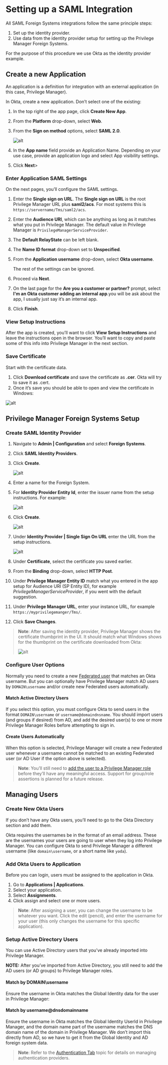 [title]: # (SAML)
[tags]: # (integration)
[priority]: # (4)

# Setting up a SAML Integration

All SAML Foreign Systems integrations follow the same principle steps:

1. Set up the identity provider.
1. Use data from the identity provider setup for setting up the Privilege Manager Foreign Systems.

For the purpose of this procedure we use Okta as the identity provider example.

## Create a new Application

An application is a definition for integration with an external application (in this case, Privilege Manager).

In Okta, create a new application. Don’t select one of the existing: 

1. In the top right of the app page, click __Create New App__.
1. From the __Platform__ drop-down, select __Web__.
1. From the __Sign on method__ options, select __SAML 2.0__.

   ![alt](images/saml/4e177d71ca2a8409ca41a88f8cb183aa.png "Creating a new application integration")
1. In the __App name__ field provide an Application Name. Depending on your use case, provide an application logo and select App visibility settings.
1. Click __Next__>

### Enter Application SAML Settings

On the next pages, you’ll configure the SAML settings. 

1. Enter the __Single sign on URL__. The __Single sign on URL__ is the root Privilege Manager URL plus __saml2/acs__. For most systems this is `https://servername/Tms/saml2/acs`.
1. Enter the __Audience URI__, which can be anything as long as it matches what you put in
Privilege Manager. The default value in Privilege Manager is `PrivilegeManagerServiceProvider`.
1. The __Default RelayState__ can be left blank.
1. The __Name ID format__ drop-down set to __Unspecified__.
1. From the __Application username__ drop-down, select __Okta username__. 

   The rest of the settings can be ignored.
1. Proceed via __Next__.
1. On the last page for the __Are you a customer or partner?__ prompt, select __I'm an Okta customer adding an internal app__.you will be ask about the app, I usually just say it’s an
internal app. 
1. Click __Finish__.

### View Setup Instructions

After the app is created, you’ll want to click __View Setup Instructions__ and leave the instructions open in the browser. You’ll want to copy and paste some of this info into
Privilege Manager in the next section.

### Save Certificate

Start with the certificate data.

1. Click __Download certificate__ and save the certificate as __.cer__. Okta will try to save it as .cert.
1. Once it’s save you should be able to open and view the certificate in Windows:

![alt](images/saml/cer.png "Certificate details")

## Privilege Manager Foreign Systems Setup

### Create SAML Identity Provider

1. Navigate to __Admin | Configuration__ and select __Foreign Systems__.
1. Click __SAML Identity Providers__.
1. Click __Create__. 

   ![alt](images/saml/92798b0bf398054f1043b3d8a1b49a66.png "New modal")
1. Enter a name for the Foreign System. 
1. For __Identity Provider Entity Id__, enter the issuer name from the setup instructions. For example:

   ![alt](images/saml/ade69534380612b4a7eb793deba759db.png "Identity Provider Issuer information")
1. Click __Create__.

   ![alt](images/saml/fs-new.png "Identity Provider configuration under Foreign Systems")
1. Under __Identity Provider | Single Sign On URL__ enter the URL from the setup instructions.

   ![alt](images/saml/2e57926ebebeed0d20a41756e2b4afa3.png "Single Sign On URL")
1. Under __Certificate__, select the certificate you saved earlier.
1. From the __Binding__ drop-down, select __HTTP Post__.
1. Under __Privilege Manager Entity ID__ match what you entered in the app setup for Audience URI (SP Entity ID), for example _PrivilegeManagerServiceProvider_, if you went with the default suggestion.
1. Under __Privilege Manager URL__, enter your instance URL, for example `https://myprivilegemanger/Tms/`.
1. Click __Save Changes__.

>**Note**: After saving the identity provider, Privilege Manager shows the certificate thumbprint in the UI. It should match what Windows shows for the thumbprint on the certificate downloaded from Okta:
>
>![alt](images/saml/0ecc8951e92cc4190d7565c41a15312a.png "Thumbprint information")

### Configure User Options

Normally you need to create a new [Federated user](../../../users/index.md) that matches an Okta username.
But you can optionally have Privilege Manager match AD users by `DOMAIN\username` and/or create new Federated users automatically.

#### Match Active Directory Users

If you select this option, you must configure Okta to send users in the format `DOMAIN\username` or `username@domaindnsname`. You should import users (and groups if desired) from AD, and add the desired user(s) to one or more Privilege Manager Roles before attempting to sign in.

#### Create Users Automatically

When this option is selected, Privilege Manager will create a new Federated user whenever a username cannot be matched to an existing Federated user (or AD User if the option above is selected).

>**Note**: You’ll still need to [add the user to a Privilege Manager role](../../../users/index.md#add_roles_to_a_user) before they’ll have any meaningful access. Support for group/role assertions is planned for a future release.

## Managing Users

### Create New Okta Users

If you don’t have any Okta users, you’ll need to go to the Okta Directory section and add them.

Okta requires the usernames be in the format of an email address. These are the usernames your users are going to user when they log into Privilege Manager. You can configure Okta to send Privilege Manager a different username (like `domain\username`, or a short name like `yoda`).

### Add Okta Users to Application

Before you can login, users must be assigned to the application in Okta.

1. Go to __Applications | Applications__.
1. Select your application.
1. Select __Assignments__.
1. Click assign and select one or more users.

>**Note**: After assigning a user, you can change the username to be whatever you want. Click the edit (pencil), and enter the username for your user (this only changes the username for this specific application).

### Setup Active Directory Users

You can use Active Directory users that you’ve already imported into Privilege Manager.

**NOTE:** After you’ve imported from Active Directory, you still need to add the AD users (or AD groups) to Privilege Manager roles.

#### Match by DOMAIN\username

Ensure the username in Okta matches the Global Identity data for the user in Privilege Manager:

#### Match by username@dnsdomainname

Ensure the username in Okta matches the Global Identity UserId in Privilege Manager, and the domain name part of the username matches the DNS domain name of the domain in Privilege Manager. We don’t import this directly from AD, so we have to get it from the Global Identity and AD foreign system data.

>**Note**: Refer to the [Authentication Tab](../../authentication/index.md) topic for details on managing authentication providers.
